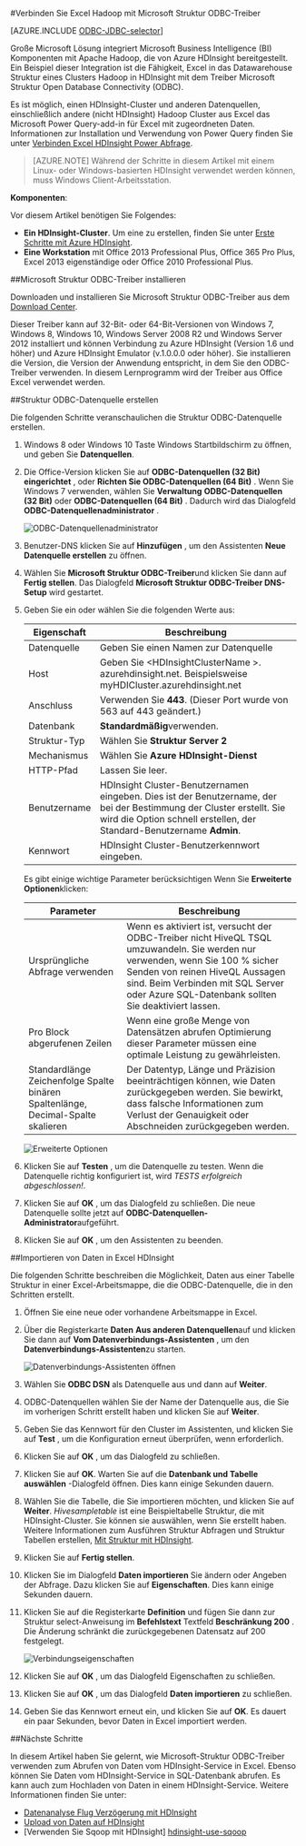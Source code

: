 <properties
   pageTitle="Schließen Sie Excel an Hadoop mit Struktur ODBC-Treiber | Microsoft Azure"
   description="Informationen Sie zum Einrichten und Verwenden des Microsoft-Struktur ODBC-Treibers für Excel zum Abfragen von Daten in einem Cluster HDInsight."
   services="hdinsight"
   documentationCenter=""
   authors="mumian"
   manager="jhubbard"
   tags="azure-portal"
   editor="cgronlun"/>

<tags
   ms.service="hdinsight"
   ms.devlang="na"
   ms.topic="article"
   ms.tgt_pltfrm="na"
   ms.workload="big-data"
   ms.date="10/19/2016"
   ms.author="jgao"/>

#<a name="connect-excel-to-hadoop-with-the-microsoft-hive-odbc-driver"></a>Verbinden Sie Excel Hadoop mit Microsoft Struktur ODBC-Treiber

[AZURE.INCLUDE [ODBC-JDBC-selector](../../includes/hdinsight-selector-odbc-jdbc.md)]

Große Microsoft Lösung integriert Microsoft Business Intelligence (BI) Komponenten mit Apache Hadoop, die von Azure HDInsight bereitgestellt. Ein Beispiel dieser Integration ist die Fähigkeit, Excel in das Datawarehouse Struktur eines Clusters Hadoop in HDInsight mit dem Treiber Microsoft Struktur Open Database Connectivity (ODBC).

Es ist möglich, einen HDInsight-Cluster und anderen Datenquellen, einschließlich andere (nicht HDInsight) Hadoop Cluster aus Excel das Microsoft Power Query-add-in für Excel mit zugeordneten Daten. Informationen zur Installation und Verwendung von Power Query finden Sie unter [Verbinden Excel HDInsight Power Abfrage][hdinsight-power-query].

> [AZURE.NOTE] Während der Schritte in diesem Artikel mit einem Linux- oder Windows-basierten HDInsight verwendet werden können, muss Windows Client-Arbeitsstation.

**Komponenten**:

Vor diesem Artikel benötigen Sie Folgendes:

- **Ein HDInsight-Cluster**. Um eine zu erstellen, finden Sie unter [Erste Schritte mit Azure HDInsight][hdinsight-get-started].
- **Eine Workstation** mit Office 2013 Professional Plus, Office 365 Pro Plus, Excel 2013 eigenständige oder Office 2010 Professional Plus.


##<a name="install-microsoft-hive-odbc-driver"></a>Microsoft Struktur ODBC-Treiber installieren

Downloaden und installieren Sie Microsoft Struktur ODBC-Treiber aus dem [Download Center][hive-odbc-driver-download].

Dieser Treiber kann auf 32-Bit- oder 64-Bit-Versionen von Windows 7, Windows 8, Windows 10, Windows Server 2008 R2 und Windows Server 2012 installiert und können Verbindung zu Azure HDInsight (Version 1.6 und höher) und Azure HDInsight Emulator (v.1.0.0.0 oder höher). Sie installieren die Version, die Version der Anwendung entspricht, in dem Sie den ODBC-Treiber verwenden. In diesem Lernprogramm wird der Treiber aus Office Excel verwendet werden.

##<a name="create-hive-odbc-data-source"></a>Struktur ODBC-Datenquelle erstellen

Die folgenden Schritte veranschaulichen die Struktur ODBC-Datenquelle erstellen.

1. Windows 8 oder Windows 10 Taste Windows Startbildschirm zu öffnen, und geben Sie **Datenquellen**.
2. Die Office-Version klicken Sie auf **ODBC-Datenquellen (32 Bit) eingerichtet** , oder **Richten Sie ODBC-Datenquellen (64 Bit)** . Wenn Sie Windows 7 verwenden, wählen Sie **Verwaltung** **ODBC-Datenquellen (32 Bit)** oder **ODBC-Datenquellen (64 Bit)** . Dadurch wird das Dialogfeld **ODBC-Datenquellenadministrator** .

    ![ODBC-Datenquellenadministrator][img-hdi-simbahiveodbc-datasource-admin]

3. Benutzer-DNS klicken Sie auf **Hinzufügen** , um den Assistenten **Neue Datenquelle erstellen** zu öffnen.
4. Wählen Sie **Microsoft Struktur ODBC-Treiber**und klicken Sie dann auf **Fertig stellen**. Das Dialogfeld **Microsoft Struktur ODBC-Treiber DNS-Setup** wird gestartet.

5. Geben Sie ein oder wählen Sie die folgenden Werte aus:

    Eigenschaft|Beschreibung
    ---|---
    Datenquelle|Geben Sie einen Namen zur Datenquelle
    Host|Geben Sie &lt;HDInsightClusterName >. azurehdinsight.net. Beispielsweise myHDICluster.azurehdinsight.net
    Anschluss|Verwenden Sie <strong>443</strong>. (Dieser Port wurde von 563 auf 443 geändert.)
    Datenbank|<strong>Standardmäßig</strong>verwenden.
    Struktur-Typ|Wählen Sie <strong>Struktur Server 2</strong>
    Mechanismus|Wählen Sie <strong>Azure HDInsight-Dienst</strong>
    HTTP-Pfad|Lassen Sie leer.
    Benutzername|HDInsight Cluster-Benutzernamen eingeben. Dies ist der Benutzername, der bei der Bestimmung der Cluster erstellt. Sie wird die Option schnell erstellen, der Standard-Benutzername <strong>Admin</strong>.
    Kennwort|HDInsight Cluster-Benutzerkennwort eingeben.
    </table>

    Es gibt einige wichtige Parameter berücksichtigen Wenn Sie **Erweiterte Optionen**klicken:

    Parameter|Beschreibung
    ---|---
    Ursprüngliche Abfrage verwenden|Wenn es aktiviert ist, versucht der ODBC-Treiber nicht HiveQL TSQL umzuwandeln. Sie werden nur verwenden, wenn Sie 100 % sicher Senden von reinen HiveQL Aussagen sind. Beim Verbinden mit SQL Server oder Azure SQL-Datenbank sollten Sie deaktiviert lassen.
    Pro Block abgerufenen Zeilen|Wenn eine große Menge von Datensätzen abrufen Optimierung dieser Parameter müssen eine optimale Leistung zu gewährleisten.
    Standardlänge Zeichenfolge Spalte binären Spaltenlänge, Decimal-Spalte skalieren|Der Datentyp, Länge und Präzision beeinträchtigen können, wie Daten zurückgegeben werden. Sie bewirkt, dass falsche Informationen zum Verlust der Genauigkeit oder Abschneiden zurückgegeben werden.


    ![Erweiterte Optionen][img-HiveOdbc-DataSource-AdvancedOptions]

6. Klicken Sie auf **Testen** , um die Datenquelle zu testen. Wenn die Datenquelle richtig konfiguriert ist, wird *TESTS erfolgreich abgeschlossen!*.
7. Klicken Sie auf **OK** , um das Dialogfeld zu schließen. Die neue Datenquelle sollte jetzt auf **ODBC-Datenquellen-Administrator**aufgeführt.
8. Klicken Sie auf **OK** , um den Assistenten zu beenden.

##<a name="import-data-into-excel-from-hdinsight"></a>Importieren von Daten in Excel HDInsight

Die folgenden Schritte beschreiben die Möglichkeit, Daten aus einer Tabelle Struktur in einer Excel-Arbeitsmappe, die die ODBC-Datenquelle, die in den Schritten erstellt.

1. Öffnen Sie eine neue oder vorhandene Arbeitsmappe in Excel.
2. Über die Registerkarte **Daten** **Aus anderen Datenquellen**auf und klicken Sie dann auf **Vom Datenverbindungs-Assistenten** , um den **Datenverbindungs-Assistenten**zu starten.

    ![Datenverbindungs-Assistenten öffnen][img-hdi-simbahiveodbc.excel.dataconnection]

3. Wählen Sie **ODBC DSN** als Datenquelle aus und dann auf **Weiter**.
4. ODBC-Datenquellen wählen Sie der Name der Datenquelle aus, die Sie im vorherigen Schritt erstellt haben und klicken Sie auf **Weiter**.
5. Geben Sie das Kennwort für den Cluster im Assistenten, und klicken Sie auf **Test** , um die Konfiguration erneut überprüfen, wenn erforderlich.
6. Klicken Sie auf **OK** , um das Dialogfeld zu schließen.
7. Klicken Sie auf **OK**. Warten Sie auf die **Datenbank und Tabelle auswählen** -Dialogfeld öffnen. Dies kann einige Sekunden dauern.
8. Wählen Sie die Tabelle, die Sie importieren möchten, und klicken Sie auf **Weiter**. *Hivesampletable* ist eine Beispieltabelle Struktur, die mit HDInsight-Cluster.  Sie können sie auswählen, wenn Sie erstellt haben. Weitere Informationen zum Ausführen Struktur Abfragen und Struktur Tabellen erstellen, [Mit Struktur mit HDInsight][hdinsight-use-hive].
8. Klicken Sie auf **Fertig stellen**.
9. Klicken Sie im Dialogfeld **Daten importieren** Sie ändern oder Angeben der Abfrage. Dazu klicken Sie auf **Eigenschaften**. Dies kann einige Sekunden dauern.
10. Klicken Sie auf die Registerkarte **Definition** und fügen Sie dann zur Struktur select-Anweisung im **Befehlstext** Textfeld **Beschränkung 200** . Die Änderung schränkt die zurückgegebenen Datensatz auf 200 festgelegt.

    ![Verbindungseigenschaften][img-hdi-simbahiveodbc-excel-connectionproperties]

11. Klicken Sie auf **OK** , um das Dialogfeld Eigenschaften zu schließen.
12. Klicken Sie auf **OK** , um das Dialogfeld **Daten importieren** zu schließen.  
13. Geben Sie das Kennwort erneut ein, und klicken Sie auf **OK**. Es dauert ein paar Sekunden, bevor Daten in Excel importiert werden.

##<a name="next-steps"></a>Nächste Schritte

In diesem Artikel haben Sie gelernt, wie Microsoft-Struktur ODBC-Treiber verwenden zum Abrufen von Daten vom HDInsight-Service in Excel. Ebenso können Sie Daten vom HDInsight-Service in SQL-Datenbank abrufen. Es kann auch zum Hochladen von Daten in einem HDInsight-Service. Weitere Informationen finden Sie unter:

- [Datenanalyse Flug Verzögerung mit HDInsight][hdinsight-analyze-flight-data]
- [Upload von Daten auf HDInsight][hdinsight-upload-data]
- [Verwenden Sie Sqoop mit HDInsight] [hdinsight-use-sqoop]


[hdinsight-use-sqoop]: hdinsight-use-sqoop.md
[hdinsight-analyze-flight-data]: hdinsight-analyze-flight-delay-data.md
[hdinsight-use-hive]: hdinsight-use-hive.md
[hdinsight-upload-data]: hdinsight-upload-data.md
[hdinsight-power-query]: hdinsight-connect-excel-power-query.md
[hdinsight-get-started]: hdinsight-hadoop-tutorial-get-started-windows.md

[hive-odbc-driver-download]: http://go.microsoft.com/fwlink/?LinkID=286698

[img-hdi-simbahiveodbc-datasource-admin]: ./media/hdinsight-connect-excel-hive-ODBC-driver/HDI.SimbaHiveOdbc.DataSourceAdmin1.png
[img-HiveOdbc-DataSource-AdvancedOptions]: ./media/hdinsight-connect-excel-hive-ODBC-driver/HDI.HiveOdbc.DataSource.AdvancedOptions1.png
[img-hdi-simbahiveodbc-excel-connectionproperties]: ./media/hdinsight-connect-excel-hive-ODBC-driver/HDI.SimbaHiveODBC.Excel.ConnectionProperties1.png
[img-hdi-simbahiveodbc.excel.dataconnection]: ./media/hdinsight-connect-excel-hive-ODBC-driver/HDI.SimbaHiveOdbc.Excel.DataConnection1.png
